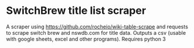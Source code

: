 # SwitchBrew title list scraper
A scraper using https://github.com/rocheio/wiki-table-scrape and requests to scrape switch brew and nswdb.com for title data. Outputs a csv (usable with google sheets, excel and other programs). Requires python 3

